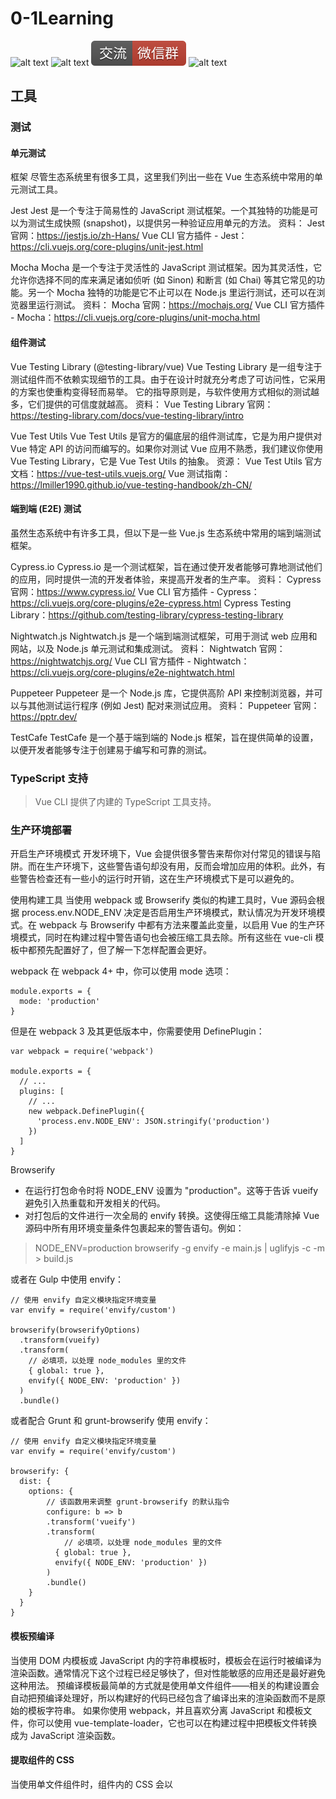 # 0-1Learning

![alt text](../../static/common/svg/luoxiaosheng.svg "公众号")
![alt text](../../static/common/svg/luoxiaosheng_learning.svg "学习")
![alt text](../../static/common/svg/luoxiaosheng_wechat.svg "微信")
![alt text](../../static/common/svg/luoxiaosheng_gitee.svg "码云")

## 工具

### 测试

#### 单元测试
框架
尽管生态系统里有很多工具，这里我们列出一些在 Vue 生态系统中常用的单元测试工具。

Jest
Jest 是一个专注于简易性的 JavaScript 测试框架。一个其独特的功能是可以为测试生成快照 (snapshot)，以提供另一种验证应用单元的方法。
资料：
Jest 官网：https://jestjs.io/zh-Hans/
Vue CLI 官方插件 - Jest：https://cli.vuejs.org/core-plugins/unit-jest.html

Mocha
Mocha 是一个专注于灵活性的 JavaScript 测试框架。因为其灵活性，它允许你选择不同的库来满足诸如侦听 (如 Sinon) 和断言 (如 Chai) 等其它常见的功能。另一个 Mocha 独特的功能是它不止可以在 Node.js 里运行测试，还可以在浏览器里运行测试。
资料：
Mocha 官网：https://mochajs.org/
Vue CLI 官方插件 - Mocha：https://cli.vuejs.org/core-plugins/unit-mocha.html

#### 组件测试
Vue Testing Library (@testing-library/vue)
Vue Testing Library 是一组专注于测试组件而不依赖实现细节的工具。由于在设计时就充分考虑了可访问性，它采用的方案也使重构变得轻而易举。
它的指导原则是，与软件使用方式相似的测试越多，它们提供的可信度就越高。
资料：
Vue Testing Library 官网：https://testing-library.com/docs/vue-testing-library/intro


Vue Test Utils
Vue Test Utils 是官方的偏底层的组件测试库，它是为用户提供对 Vue 特定 API 的访问而编写的。如果你对测试 Vue 应用不熟悉，我们建议你使用 Vue Testing Library，它是 Vue Test Utils 的抽象。
资源：
Vue Test Utils 官方文档：https://vue-test-utils.vuejs.org/
Vue 测试指南：https://lmiller1990.github.io/vue-testing-handbook/zh-CN/

#### 端到端 (E2E) 测试
虽然生态系统中有许多工具，但以下是一些 Vue.js 生态系统中常用的端到端测试框架。

Cypress.io
Cypress.io 是一个测试框架，旨在通过使开发者能够可靠地测试他们的应用，同时提供一流的开发者体验，来提高开发者的生产率。
资料：
Cypress 官网：https://www.cypress.io/
Vue CLI 官方插件 - Cypress：https://cli.vuejs.org/core-plugins/e2e-cypress.html
Cypress Testing Library：https://github.com/testing-library/cypress-testing-library

Nightwatch.js
Nightwatch.js 是一个端到端测试框架，可用于测试 web 应用和网站，以及 Node.js 单元测试和集成测试。
资料：
Nightwatch 官网：https://nightwatchjs.org/
Vue CLI 官方插件 - Nightwatch：https://cli.vuejs.org/core-plugins/e2e-nightwatch.html

Puppeteer
Puppeteer 是一个 Node.js 库，它提供高阶 API 来控制浏览器，并可以与其他测试运行程序 (例如 Jest) 配对来测试应用。
资料：
Puppeteer 官网：https://pptr.dev/

TestCafe
TestCafe 是一个基于端到端的 Node.js 框架，旨在提供简单的设置，以便开发者能够专注于创建易于编写和可靠的测试。

### TypeScript 支持
> Vue CLI 提供了内建的 TypeScript 工具支持。


### 生产环境部署
开启生产环境模式
开发环境下，Vue 会提供很多警告来帮你对付常见的错误与陷阱。而在生产环境下，这些警告语句却没有用，反而会增加应用的体积。此外，有些警告检查还有一些小的运行时开销，这在生产环境模式下是可以避免的。

使用构建工具
当使用 webpack 或 Browserify 类似的构建工具时，Vue 源码会根据 process.env.NODE_ENV 决定是否启用生产环境模式，默认情况为开发环境模式。在 webpack 与 Browserify 中都有方法来覆盖此变量，以启用 Vue 的生产环境模式，同时在构建过程中警告语句也会被压缩工具去除。所有这些在 vue-cli 模板中都预先配置好了，但了解一下怎样配置会更好。

webpack
在 webpack 4+ 中，你可以使用 mode 选项：
```
module.exports = {
  mode: 'production'
}
```
但是在 webpack 3 及其更低版本中，你需要使用 DefinePlugin：
```
var webpack = require('webpack')

module.exports = {
  // ...
  plugins: [
    // ...
    new webpack.DefinePlugin({
      'process.env.NODE_ENV': JSON.stringify('production')
    })
  ]
}
```

Browserify
- 在运行打包命令时将 NODE_ENV 设置为 "production"。这等于告诉 vueify 避免引入热重载和开发相关的代码。
- 对打包后的文件进行一次全局的 envify 转换。这使得压缩工具能清除掉 Vue 源码中所有用环境变量条件包裹起来的警告语句。例如：
> NODE_ENV=production browserify -g envify -e main.js | uglifyjs -c -m > build.js

或者在 Gulp 中使用 envify：
```
// 使用 envify 自定义模块指定环境变量
var envify = require('envify/custom')

browserify(browserifyOptions)
  .transform(vueify)
  .transform(
    // 必填项，以处理 node_modules 里的文件
    { global: true },
    envify({ NODE_ENV: 'production' })
  )
  .bundle()
```
或者配合 Grunt 和 grunt-browserify 使用 envify：
```
// 使用 envify 自定义模块指定环境变量
var envify = require('envify/custom')

browserify: {
  dist: {
    options: {
        // 该函数用来调整 grunt-browserify 的默认指令
        configure: b => b
        .transform('vueify')
        .transform(
            // 必填项，以处理 node_modules 里的文件
          { global: true },
          envify({ NODE_ENV: 'production' })
        )
        .bundle()
    }
  }
}
```

#### 模板预编译
当使用 DOM 内模板或 JavaScript 内的字符串模板时，模板会在运行时被编译为渲染函数。通常情况下这个过程已经足够快了，但对性能敏感的应用还是最好避免这种用法。
预编译模板最简单的方式就是使用单文件组件——相关的构建设置会自动把预编译处理好，所以构建好的代码已经包含了编译出来的渲染函数而不是原始的模板字符串。
如果你使用 webpack，并且喜欢分离 JavaScript 和模板文件，你可以使用 vue-template-loader，它也可以在构建过程中把模板文件转换成为 JavaScript 渲染函数。

#### 提取组件的 CSS
当使用单文件组件时，组件内的 CSS 会以 <style> 标签的方式通过 JavaScript 动态注入。这有一些小小的运行时开销，如果你使用服务端渲染，这会导致一段“无样式内容闪烁 (fouc)”。将所有组件的 CSS 提取到同一个文件可以避免这个问题，也会让 CSS 更好地进行压缩和缓存。
查阅这个构建工具各自的文档来了解更多：

webpack + vue-loader (vue-cli 的 webpack 模板已经预先配置好)：https://vue-loader.vuejs.org/zh-cn/configurations/extract-css.html
Browserify + vueify：https://github.com/vuejs/vueify#css-extraction
Rollup + rollup-plugin-vue：https://vuejs.github.io/rollup-plugin-vue/#/en/2.3/?id=custom-handler

#### 跟踪运行时错误
如果在组件渲染时出现运行错误，错误将会被传递至全局 Vue.config.errorHandler 配置函数 (如果已设置)。利用这个钩子函数来配合错误跟踪服务是个不错的主意。比如 Sentry（https://sentry.io/），它为 Vue 提供了官方集成（https://sentry.io/for/vue/）。


